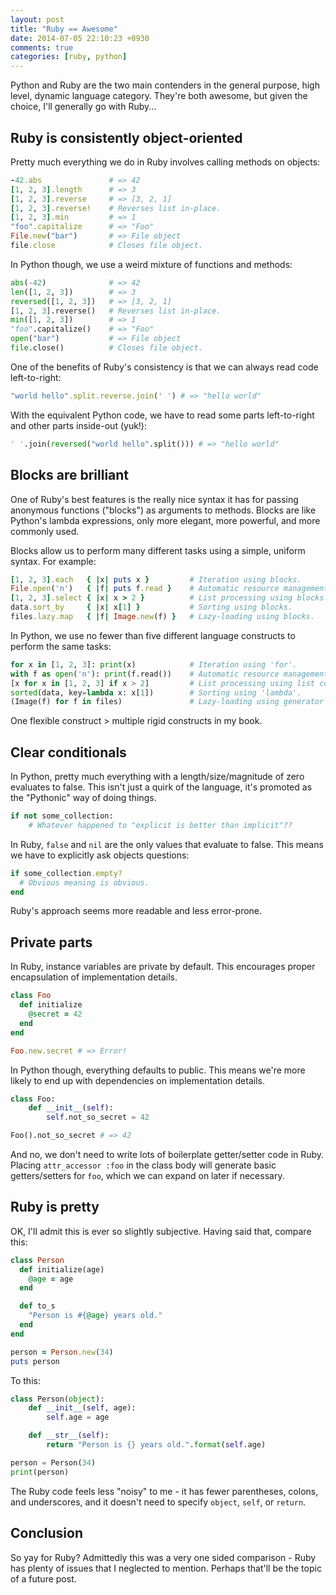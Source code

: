 ```yaml
---
layout: post
title: "Ruby == Awesome"
date: 2014-07-05 22:10:23 +0930
comments: true
categories: [ruby, python]
---
```


Python and Ruby are the two main contenders in the general purpose, high level, dynamic language category. They're both awesome, but given the choice, I'll generally go with Ruby...

<!-- more -->

Ruby is consistently object-oriented
------------------------------------

Pretty much everything we do in Ruby involves calling methods on objects:

``` ruby
-42.abs               # => 42
[1, 2, 3].length      # => 3
[1, 2, 3].reverse     # => [3, 2, 1]
[1, 2, 3].reverse!    # Reverses list in-place.
[1, 2, 3].min         # => 1
"foo".capitalize      # => "Foo"
File.new("bar")       # => File object
file.close            # Closes file object.
```

In Python though, we use a weird mixture of functions and methods:

``` python
abs(-42)              # => 42
len([1, 2, 3])        # => 3
reversed([1, 2, 3])   # => [3, 2, 1]
[1, 2, 3].reverse()   # Reverses list in-place.
min([1, 2, 3])        # => 1
"foo".capitalize()    # => "Foo"
open("bar")           # => File object
file.close()          # Closes file object.
```

One of the benefits of Ruby's consistency is that we can always read code left-to-right:

``` ruby
"world hello".split.reverse.join(' ') # => "hello world"
```

With the equivalent Python code, we have to read some parts left-to-right and other parts inside-out (yuk!):

``` python
' '.join(reversed("world hello".split())) # => "hello world"
```

Blocks are brilliant
--------------------

One of Ruby's best features is the really nice syntax it has for passing anonymous functions ("blocks") as arguments to methods. Blocks are like Python's lambda expressions, only more elegant, more powerful, and more commonly used.

Blocks allow us to perform many different tasks using a simple, uniform syntax. For example:

``` ruby
[1, 2, 3].each   { |x| puts x }         # Iteration using blocks.
File.open('n')   { |f| puts f.read }    # Automatic resource management using blocks.
[1, 2, 3].select { |x| x > 2 }          # List processing using blocks.
data.sort_by     { |x| x[1] }           # Sorting using blocks.
files.lazy.map   { |f| Image.new(f) }   # Lazy-loading using blocks.
```

In Python, we use no fewer than five different language constructs to perform the same tasks:

``` python
for x in [1, 2, 3]: print(x)            # Iteration using 'for'.
with f as open('n'): print(f.read())    # Automatic resource management using 'with'.
[x for x in [1, 2, 3] if x > 2]         # List processing using list comprehensions.
sorted(data, key=lambda x: x[1])        # Sorting using 'lambda'.
(Image(f) for f in files)               # Lazy-loading using generator expressions.
```

One flexible construct > multiple rigid constructs in my book.

Clear conditionals
------------------

In Python, pretty much everything with a length/size/magnitude of zero evaluates to false. This isn't just a quirk of the language, it's promoted as the "Pythonic" way of doing things.

``` python
if not some_collection:
    # Whatever happened to "explicit is better than implicit"??
```

In Ruby, `false` and `nil` are the only values that evaluate to false. This means we have to explicitly ask objects questions:

``` ruby
if some_collection.empty? 
  # Obvious meaning is obvious.
end
```
Ruby's approach seems more readable and less error-prone.

Private parts
-------------

In Ruby, instance variables are private by default. This encourages proper encapsulation of implementation details.

``` ruby
class Foo
  def initialize
    @secret = 42
  end
end

Foo.new.secret # => Error!
```

In Python though, everything defaults to public. This means we're more likely to end up with dependencies on implementation details.

``` python
class Foo:
    def __init__(self):
        self.not_so_secret = 42

Foo().not_so_secret # => 42
```

And no, we don't need to write lots of boilerplate getter/setter code in Ruby. Placing `attr_accessor :foo` in the class body will generate basic getters/setters for `foo`, which we can expand on later if necessary.

Ruby is pretty
--------------

OK, I'll admit this is ever so slightly subjective. Having said that, compare this:

``` ruby
class Person
  def initialize(age)
    @age = age
  end

  def to_s
    "Person is #{@age} years old."
  end
end

person = Person.new(34)
puts person

```

To this:

``` python
class Person(object):
    def __init__(self, age):
        self.age = age

    def __str__(self):
        return "Person is {} years old.".format(self.age)

person = Person(34)
print(person)
```

The Ruby code feels less "noisy" to me - it has fewer parentheses, colons, and underscores, and it doesn't need to specify `object`, `self`, or `return`.

Conclusion
----------

So yay for Ruby? Admittedly this was a very one sided comparison - Ruby has plenty of issues that I neglected to mention. Perhaps that'll be the topic of a future post.
